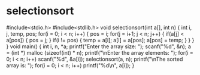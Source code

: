 # selectionsort
#include<stdio.h>
#include<stdlib.h>
void selectionsort(int a[], int n) {
int i, j, temp, pos;
for(i = 0; i < n; i++) {
pos = i;
for(j = i+1; j < n; j++) {
if(a[j] < a[pos]) {
pos = j;
}
if(i != pos) {
temp = a[i];
a[i] = a[pos];
a[pos] = temp;
}
}
}
}
void main() {
int i, n, *a;
printf("Enter the array size: ");
scanf("%d", &n);
a = (int *) malloc (sizeof(int) * n);
printf("\nEnter the array elements: ");
for(i = 0; i < n; i++)
scanf("%d", &a[i]);
selectionsort(a, n);
printf("\nThe sorted array is: ");
for(i = 0; i < n; i++)
printf("%d\n", a[i]);
}